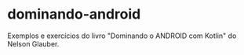 # dominando-android
Exemplos e exercícios do livro "Dominando o ANDROID com Kotlin" do Nelson Glauber.
